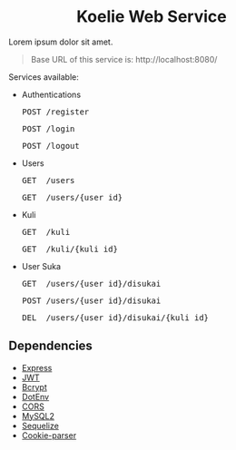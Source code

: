 <h1 align="center">Koelie Web Service</h1>

Lorem ipsum dolor sit amet.

> Base URL of this service is: http://localhost:8080/

Services available:

- Authentications
  <pre>POST /register</pre>
  <pre>POST /login</pre>
  <pre>POST /logout</pre>

- Users
  <pre>GET  /users</pre>
  <pre>GET  /users/{user_id}</pre>

- Kuli
  <pre>GET  /kuli</pre>
  <pre>GET  /kuli/{kuli_id}</pre>

- User Suka
  <pre>GET  /users/{user_id}/disukai</pre>
  <pre>POST /users/{user_id}/disukai</pre>
  <pre>DEL  /users/{user_id}/disukai/{kuli_id}</pre>

## Dependencies

* [Express](https://www.npmjs.com/package/express)
* [JWT](https://www.npmjs.com/package/@hapi/jwt)
* [Bcrypt](https://www.npmjs.com/package/bcrypt)
* [DotEnv](https://www.npmjs.com/package/dotenv)
* [CORS](https://www.npmjs.com/package/cors)
* [MySQL2](https://www.npmjs.com/package/mysql2)
* [Sequelize](https://www.npmjs.com/package/sequelize)
* [Cookie-parser](https://www.npmjs.com/package/cookie-parser)
